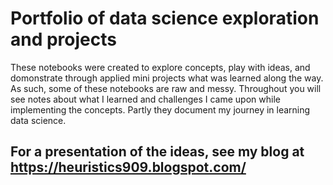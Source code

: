 # Portfolio of data science exploration and projects

These notebooks were created to explore concepts, play with ideas, and domonstrate through applied mini projects what was learned along the way. As such, some of these notebooks are raw and messy. Throughout you will see notes about what I learned and challenges I came upon while implementing the concepts. Partly they document my journey in learning data science.  

## For a presentation of the ideas, see my blog at https://heuristics909.blogspot.com/
